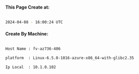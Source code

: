 
   
#### This Page Create at:

```bash

2024-04-08 - 16:00:24 UTC

```

#### Create By Machine:

```bash

Host Name : fv-az736-406

platform  : Linux-6.5.0-1016-azure-x86_64-with-glibc2.35

Ip Local  : 10.1.0.102

```

